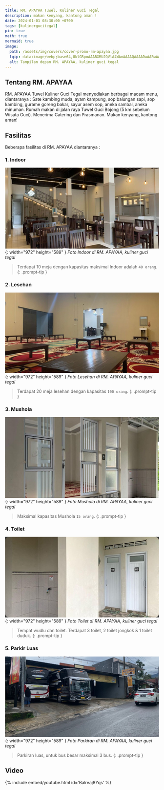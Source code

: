 ```yaml
---
title: RM. APAYAA Tuwel, Kuliner Guci Tegal
description: makan kenyang, kantong aman !
date: 2024-01-01 08:30:00 +0700
tags: [kulinergucitegal]
pin: true
math: true
mermaid: true
image:
  path: /assets/img/covers/cover-promo-rm-apayaa.jpg
  lqip: data:image/webp;base64,UklGRpoAAABXRUJQVlA4WAoAAAAQAAAADwAABwAAQUxQSDIAAAARL0AmbZurmr57yyIiqE8oiG0bejIYEQTgqiDA9vqnsUSI6H+oAERp2HZ65qP/VIAWAFZQOCBCAAAA8AEAnQEqEAAIAAVAfCWkAALp8sF8rgRgAP7o9FDvMCkMde9PK7euH5M1m6VWoDXf2FkP3BqV0ZYbO6NA/VFIAAAA
  alt: Tampilan depan RM. APAYAA, kuliner guci tegal
---
```


## Tentang RM. APAYAA
RM. APAYAA Tuwel Kuliner Guci Tegal menyediakan berbagai macam menu, diantaranya : Sate kambing muda, ayam kampung, sop balungan sapi, sop kambing, gurame goreng bakar, sayur asem sop, aneka sambal, aneka minuman. Rumah makan di jalan raya Tuwel Guci Bojong (5 km sebelum Wisata Guci). Menerima Catering dan Prasmanan. Makan kenyang, kantong aman! 

## Fasilitas
Beberapa fasilitas di RM. APAYAA diantaranya : 

### 1. Indoor
![Desktop View](/assets/img/posts/indoor-rm-apayaa.jpg){: width="972" height="589" }
_Foto Indoor di RM. APAYAA, kuliner guci tegal_

> Terdapat 10 meja dengan kapasitas maksimal Indoor adalah `40 orang`.
{: .prompt-tip }


### 2. Lesehan
![Desktop View](/assets/img/posts/lesehan-rm-apayaa.jpg){: width="972" height="589" }
_Foto Lesehan di RM. APAYAA, kuliner guci tegal_

> Terdapat 20 meja lesehan dengan kapasitas `100 orang`.
{: .prompt-tip }

### 3. Mushola
![Desktop View](/assets/img/posts/mushola-rm-apayaa.jpg){: width="972" height="589" }
_Foto Mushola di RM. APAYAA, kuliner guci tegal_

> Maksimal kapasitas Mushola `15 orang`.
{: .prompt-tip }


### 4. Toilet
![Desktop View](/assets/img/posts/toilet-rm-apayaa.jpg){: width="972" height="589" }
_Foto Toilet di RM. APAYAA, kuliner guci tegal_

> Tempat wudlu dan toilet. Terdapat 3 toilet, 2 toilet jongkok & 1 toilet duduk.
{: .prompt-tip }

### 5. Parkir Luas
![Desktop View](/assets/img/posts/parkiran-rm-apayaa.jpg){: width="972" height="589" }
_Foto Parkiran di RM. APAYAA, kuliner guci tegal_

> Parkiran luas, untuk bus besar maksimal 3 bus.
{: .prompt-tip }



## Video

{% include embed/youtube.html id='Balreaj8Yqs' %}